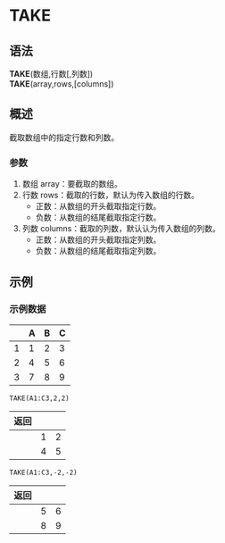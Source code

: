# TAKE

## 语法

**TAKE**(数组,行数[,列数])  
**TAKE**(array,rows,[columns])

## 概述

截取数组中的指定行数和列数。

### 参数

1. 数组 array：要截取的数组。
2. 行数 rows：截取的行数，默认为传入数组的行数。
    - 正数：从数组的开头截取指定行数。
    - 负数：从数组的结尾截取指定行数。
3. 列数 columns：截取的列数，默认认为传入数组的列数。
    - 正数：从数组的开头截取指定列数。
    - 负数：从数组的结尾截取指定列数。

## 示例

### 示例数据

|     | A   | B   | C   |
| --- | --- | --- | --- |
| 1   | 1   | 2   | 3   |
| 2   | 4   | 5   | 6   |
| 3   | 7   | 8   | 9   |

```
TAKE(A1:C3,2,2)
```

| 返回 |     |     |
| ---- | --- | --- |
|      | 1   | 2   |
|      | 4   | 5   |

```
TAKE(A1:C3,-2,-2)
```

| 返回 |     |     |
| ---- | --- | --- |
|      | 5   | 6   |
|      | 8   | 9   |
